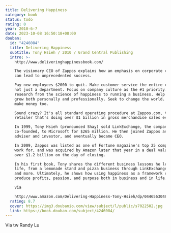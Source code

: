 ```yaml
---
title: Delivering Happiness
category: book
status: todo
rating: 0
year: 2010-6-7
date: 2023-10-08 16:50:18+08:00
douban:
  id: "4246084"
  title: Delivering Happiness
  subtitle: Tony Hsieh / 2010 / Grand Central Publishing
  intro: >-
    http://www.deliveringhappinessbook.com/

    The visionary CEO of Zappos explains how an emphasis on corporate culture
    can lead to unprecedented success.

    Pay new employees $2000 to quit. Make customer service the entire company,
    not just a department. Focus on company culture as the #1 priority. Apply
    research from the science of happiness to running a business. Help employees
    grow both personally and professionally. Seek to change the world. Oh, and
    make money too.

    Sound crazy? It's all standard operating procedure at Zappos.com, the online
    retailer that's doing over $1 billion in gross merchandise sales every year.

    In 1999, Tony Hsieh (pronounced Shay) sold LinkExchange, the company he
    co-founded, to Microsoft for $265 million. He then joined Zappos as an
    adviser and investor, and eventually became CEO.

    In 2009, Zappos was listed as one of Fortune magazine's top 25 companies to
    work for, and was acquired by Amazon later that year in a deal valued at
    over $1.2 billion on the day of closing.

    In his first book, Tony shares the different business lessons he learned in
    life, from a lemonade stand and pizza business through LinkExchange, Zappos,
    and more. Ultimately, he shows how using happiness as a framework can
    produce profits, passion, and purpose both in business and in life.

    via

    http://www.amazon.com/Delivering-Happiness-Tony-Hsieh/dp/0446563048
  rating: 8.7
  cover: https://img3.doubanio.com/view/subject/l/public/s7022502.jpg
  link: https://book.douban.com/subject/4246084/
---
```


Via tw Randy Lu 
